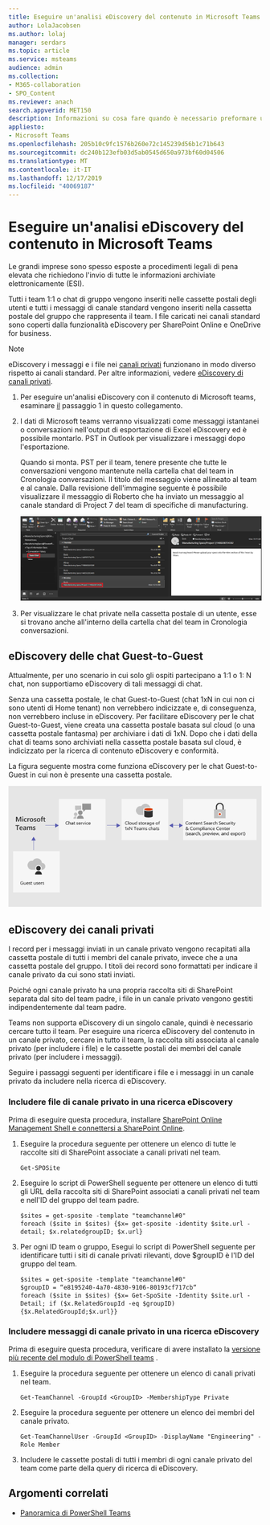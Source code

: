 ```yaml
---
title: Eseguire un'analisi eDiscovery del contenuto in Microsoft Teams
author: LolaJacobsen
ms.author: lolaj
manager: serdars
ms.topic: article
ms.service: msteams
audience: admin
ms.collection:
- M365-collaboration
- SPO_Content
ms.reviewer: anach
search.appverid: MET150
description: Informazioni su cosa fare quando è necessario preformare un eDiscovery, ad esempio quando è necessario inviare tutte le info archiviate elettronicamente per il procedimento legale.
appliesto:
- Microsoft Teams
ms.openlocfilehash: 205b10c9fc1576b260e72c145239d56b1c71b643
ms.sourcegitcommit: dc240b123efb03d5ab0545d650a973bf60d04506
ms.translationtype: MT
ms.contentlocale: it-IT
ms.lasthandoff: 12/17/2019
ms.locfileid: "40069187"
---
```

<a name="conduct-an-ediscovery-investigation-of-content-in-microsoft-teams"></a>Eseguire un'analisi eDiscovery del contenuto in Microsoft Teams
============================

Le grandi imprese sono spesso esposte a procedimenti legali di pena elevata che richiedono l'invio di tutte le informazioni archiviate elettronicamente (ESI).

Tutti i team 1:1 o chat di gruppo vengono inseriti nelle cassette postali degli utenti e tutti i messaggi di canale standard vengono inseriti nella cassetta postale del gruppo che rappresenta il team. I file caricati nei canali standard sono coperti dalla funzionalità eDiscovery per SharePoint Online e OneDrive for business.

> [!NOTE]
> eDiscovery i messaggi e i file nei [canali privati](private-channels.md) funzionano in modo diverso rispetto ai canali standard. Per altre informazioni, vedere [eDiscovery di canali privati](#ediscovery-of-private-channels).

1.  Per eseguire un'analisi eDiscovery con il contenuto di Microsoft teams, esaminare [il](https://support.office.com/article/Manage-eDiscovery-cases-in-the-Office-365-Security-Compliance-Center-edea80d6-20a7-40fb-b8c4-5e8c8395f6da) passaggio 1 in questo collegamento.

2.  I dati di Microsoft teams verranno visualizzati come messaggi istantanei o conversazioni nell'output di esportazione di Excel eDiscovery ed è possibile montarlo. PST in Outlook per visualizzare i messaggi dopo l'esportazione.

    Quando si monta. PST per il team, tenere presente che tutte le conversazioni vengono mantenute nella cartella chat del team in Cronologia conversazioni. Il titolo del messaggio viene allineato al team e al canale. Dalla revisione dell'immagine seguente è possibile visualizzare il messaggio di Roberto che ha inviato un messaggio al canale standard di Project 7 del team di specifiche di manufacturing.

    ![Screenshot di una cartella della chat del team nella cassetta postale di un utente in Outlook](media/Conduct_an_eDiscovery_investigation_of_content_in_Microsoft_Teams_image1.png)

3.  Per visualizzare le chat private nella cassetta postale di un utente, esse si trovano anche all'interno della cartella chat del team in Cronologia conversazioni.

## <a name="ediscovery-of-guest-to-guest-chats"></a>eDiscovery delle chat Guest-to-Guest

Attualmente, per uno scenario in cui solo gli ospiti partecipano a 1:1 o 1: N chat, non supportiamo eDiscovery di tali messaggi di chat. 

Senza una cassetta postale, le chat Guest-to-Guest (chat 1xN in cui non ci sono utenti di Home tenant) non verrebbero indicizzate e, di conseguenza, non verrebbero incluse in eDiscovery. Per facilitare eDiscovery per le chat Guest-to-Guest, viene creata una cassetta postale basata sul cloud (o una cassetta postale fantasma) per archiviare i dati di 1xN. Dopo che i dati della chat di teams sono archiviati nella cassetta postale basata sul cloud, è indicizzato per la ricerca di contenuto eDiscovery e conformità.

La figura seguente mostra come funziona eDiscovery per le chat Guest-to-Guest in cui non è presente una cassetta postale.

![Guest-to-Guest-chat-con-senza-cassetta postale](media/conduct-an-ediscovery-investigation-of-content-in-microsoft-teams-image2.png)

## <a name="ediscovery-of-private-channels"></a>eDiscovery dei canali privati

I record per i messaggi inviati in un canale privato vengono recapitati alla cassetta postale di tutti i membri del canale privato, invece che a una cassetta postale del gruppo. I titoli dei record sono formattati per indicare il canale privato da cui sono stati inviati.

Poiché ogni canale privato ha una propria raccolta siti di SharePoint separata dal sito del team padre, i file in un canale privato vengono gestiti indipendentemente dal team padre.

Teams non supporta eDiscovery di un singolo canale, quindi è necessario cercare tutto il team. Per eseguire una ricerca eDiscovery del contenuto in un canale privato, cercare in tutto il team, la raccolta siti associata al canale privato (per includere i file) e le cassette postali dei membri del canale privato (per includere i messaggi).

Seguire i passaggi seguenti per identificare i file e i messaggi in un canale privato da includere nella ricerca di eDiscovery.

### <a name="include-private-channel-files-in-an-ediscovery-search"></a>Includere file di canale privato in una ricerca eDiscovery

Prima di eseguire questa procedura, installare [SharePoint Online Management Shell e connettersi a SharePoint Online](https://docs.microsoft.com/powershell/sharepoint/sharepoint-online/connect-sharepoint-online?view=sharepoint-ps).

1. Eseguire la procedura seguente per ottenere un elenco di tutte le raccolte siti di SharePoint associate a canali privati nel team.

    ```
    Get-SPOSite
    ```
2. Eseguire lo script di PowerShell seguente per ottenere un elenco di tutti gli URL della raccolta siti di SharePoint associati a canali privati nel team e nell'ID del gruppo del team padre.

    ```
    $sites = get-sposite -template "teamchannel#0"
    foreach ($site in $sites) {$x= get-sposite -identity $site.url -detail; $x.relatedgroupID; $x.url} 
    ```
3. Per ogni ID team o gruppo, Esegui lo script di PowerShell seguente per identificare tutti i siti di canale privati rilevanti, dove $groupID è l'ID del gruppo del team.

    ```
    $sites = get-sposite -template "teamchannel#0"
    $groupID = “e8195240-4a70-4830-9106-80193cf717cb“
    foreach ($site in $sites) {$x= Get-SpoSite -Identity $site.url -Detail; if ($x.RelatedGroupId -eq $groupID) {$x.RelatedGroupId;$x.url}}
    ```

### <a name="include-private-channel-messages-in-an-ediscovery-search"></a>Includere messaggi di canale privato in una ricerca eDiscovery

Prima di eseguire questa procedura, verificare di avere installato la [versione più recente del modulo di PowerShell teams](teams-powershell-overview.md) .

1. Eseguire la procedura seguente per ottenere un elenco di canali privati nel team.

    ```
    Get-TeamChannel -GroupId <GroupID> -MembershipType Private
    ```
2. Eseguire la procedura seguente per ottenere un elenco dei membri del canale privato.

    ```
    Get-TeamChannelUser -GroupId <GroupID> -DisplayName "Engineering" -Role Member
    ```
3. Includere le cassette postali di tutti i membri di ogni canale privato del team come parte della query di ricerca di eDiscovery.

## <a name="related-topics"></a>Argomenti correlati

- [Panoramica di PowerShell Teams](teams-powershell-overview.md)
